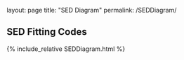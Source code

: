 layout: page
title: "SED Diagram"
permalink: /SEDDiagram/


## SED Fitting Codes

{% include_relative SEDDiagram.html %}
